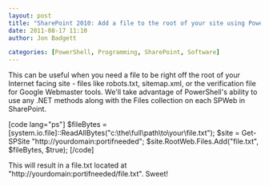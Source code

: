 ```yaml
---
layout: post
title: "SharePoint 2010: Add a file to the root of your site using PowerShell"
date: 2011-08-17 11:10
author: Jon Badgett

categories: [PowerShell, Programming, SharePoint, Software]
---
```

This can be useful when you need a file to be right off the root of your Internet facing site - files like robots.txt, sitemap.xml, or the verification file for Google Webmaster tools. We'll take advantage of PowerShell's ability to use any .NET methods along with the Files collection on each SPWeb in SharePoint.

[code lang="ps"]
$fileBytes = [system.io.file]::ReadAllBytes(&quot;c:\the\full\path\to\your\file.txt&quot;);
$site = Get-SPSite &quot;http://yourdomain:portifneeded&quot;;
$site.RootWeb.Files.Add(&quot;file.txt&quot;, $fileBytes, $true);
[/code]

This will result in a file.txt located at "http://yourdomain:portifneeded/file.txt". Sweet!
